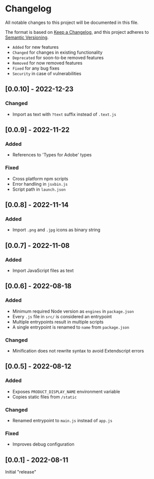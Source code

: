 # Changelog

All notable changes to this project will be documented in this file.

The format is based on [Keep a Changelog](https://keepachangelog.com/en/1.0.0/),
and this project adheres to [Semantic Versioning](https://semver.org/spec/v2.0.0.html).

- `Added` for new features
- `Changed` for changes in existing functionality
- `Deprecated` for soon-to-be removed features
- `Removed` for now removed features
- `Fixed` for any bug fixes
- `Security` in case of vulnerabilities

## [0.0.10] - 2022-12-23

### Changed

- Import as text with `?text` suffix instead of `.text.js`

## [0.0.9] - 2022-11-22

### Added

- References to 'Types for Adobe' types

### Fixed

- Cross platform npm scripts
- Error handling in `jsxbin.js`
- Script path in `launch.json`

## [0.0.8] - 2022-11-14

### Added

- Import `.png` and `.jpg` icons as binary string

## [0.0.7] - 2022-11-08

### Added

- Import JavaScript files as text

## [0.0.6] - 2022-08-18

### Added

- Minimum required Node version as `engines` in `package.json`
- Every `.js` file in `src/` is considered an entrypoint
- Multiple entrypoints result in multiple scripts
- A single entrypoint is renamed to `name` from `package.json`

### Changed

- Minification does not rewrite syntax to avoid Extendscript errors

## [0.0.5] - 2022-08-12

### Added

- Exposes `PRODUCT_DISPLAY_NAME` environment variable
- Copies static files from `/static`

### Changed

- Renamed entrypoint to `main.js` instead of `app.js`

### Fixed

- Improves debug configuration

## [0.0.1] - 2022-08-11

Initial "release"
